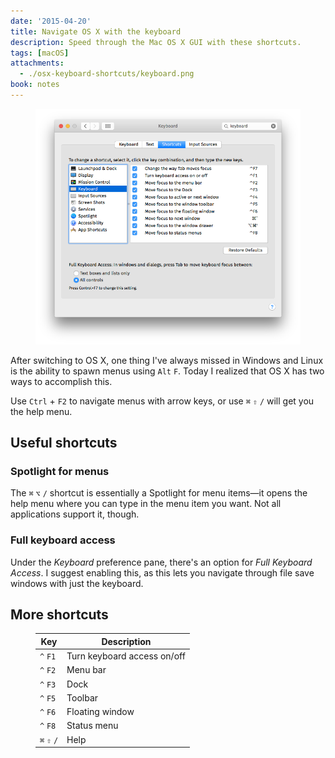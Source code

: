 ```yaml
---
date: '2015-04-20'
title: Navigate OS X with the keyboard
description: Speed through the Mac OS X GUI with these shortcuts.
tags: [macOS]
attachments:
  - ./osx-keyboard-shortcuts/keyboard.png
book: notes
---
```


<Figure cover transparent>
<img src='./osx-keyboard-shortcuts/keyboard.png' alt='Keyboard shortcuts dialog' />
</Figure>

After switching to OS X, one thing I've always missed in Windows and Linux is the ability to spawn menus using `Alt` `F`. Today I realized that OS X has two ways to accomplish this.

Use `Ctrl` + `F2` to navigate menus with arrow keys, or use `⌘` `⇧` `/` will get you the help menu.

## Useful shortcuts

### Spotlight for menus

The `⌘` `⌥` `/` shortcut is essentially a Spotlight for menu items—it opens the help menu where you can type in the menu item you want. Not all applications support it, though.

### Full keyboard access

Under the _Keyboard_ preference pane, there's an option for _Full Keyboard Access_. I suggest enabling this, as this lets you navigate through file save windows with just the keyboard.

## More shortcuts

<Figure bordered>

| Key         | Description                 |
| ----------- | --------------------------- |
| `^` `F1`    | Turn keyboard access on/off |
| `^` `F2`    | Menu bar                    |
| `^` `F3`    | Dock                        |
| `^` `F5`    | Toolbar                     |
| `^` `F6`    | Floating window             |
| `^` `F8`    | Status menu                 |
| `⌘` `⇧` `/` | Help                        |

</Figure>
